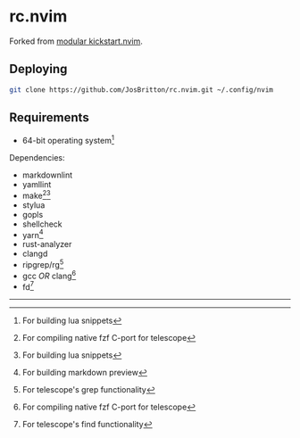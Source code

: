 # rc.nvim

Forked from [modular kickstart.nvim](https://github.com/dam9000/kickstart-modular.nvim).

## Deploying

```sh
git clone https://github.com/JosBritton/rc.nvim.git ~/.config/nvim
```

## Requirements

- 64-bit operating system[^2]

Dependencies:

- markdownlint
- yamllint
- make[^1][^2]
- stylua
- gopls
- shellcheck
- yarn[^3]
- rust-analyzer
- clangd
- ripgrep/rg[^4]
- gcc *OR* clang[^1]
- fd[^5]

---
[^1]: For compiling native fzf C-port for telescope
[^2]: For building lua snippets
[^3]: For building markdown preview
[^4]: For telescope's grep functionality
[^5]: For telescope's find functionality
